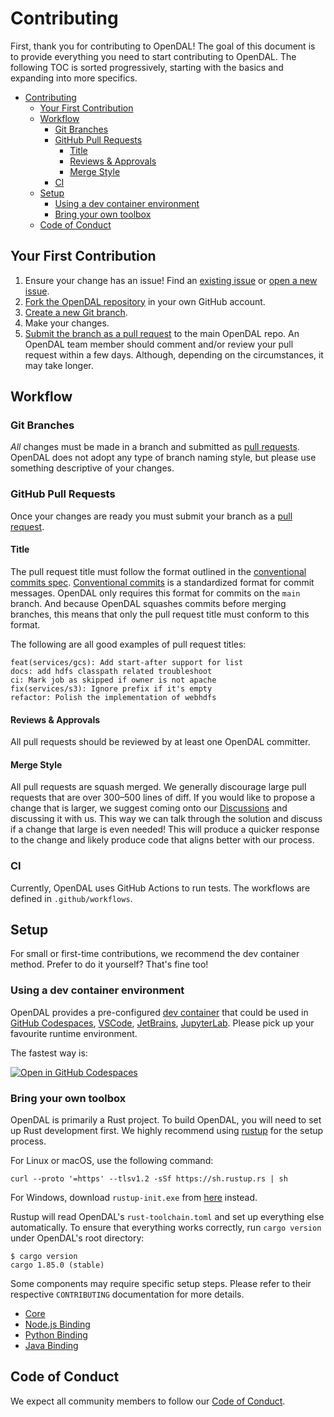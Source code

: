 # Contributing

First, thank you for contributing to OpenDAL! The goal of this document is to provide everything you need to start contributing to OpenDAL. The following TOC is sorted progressively, starting with the basics and expanding into more specifics.

- [Contributing](#contributing)
  - [Your First Contribution](#your-first-contribution)
  - [Workflow](#workflow)
    - [Git Branches](#git-branches)
    - [GitHub Pull Requests](#github-pull-requests)
      - [Title](#title)
      - [Reviews \& Approvals](#reviews--approvals)
      - [Merge Style](#merge-style)
    - [CI](#ci)
  - [Setup](#setup)
    - [Using a dev container environment](#using-a-dev-container-environment)
    - [Bring your own toolbox](#bring-your-own-toolbox)
  - [Code of Conduct](#code-of-conduct)

## Your First Contribution

1. Ensure your change has an issue! Find an [existing issue](https://github.com/apache/opendal/issues) or [open a new issue](https://github.com/apache/opendal/issues/new).
1. [Fork the OpenDAL repository](https://github.com/apache/opendal/fork) in your own GitHub account.
1. [Create a new Git branch](https://help.github.com/en/github/collaborating-with-issues-and-pull-requests/creating-and-deleting-branches-within-your-repository).
1. Make your changes.
1. [Submit the branch as a pull request](https://help.github.com/en/github/collaborating-with-issues-and-pull-requests/creating-a-pull-request-from-a-fork) to the main OpenDAL repo. An OpenDAL team member should comment and/or review your pull request within a few days. Although, depending on the circumstances, it may take longer.

## Workflow

### Git Branches

*All* changes must be made in a branch and submitted as [pull requests](#github-pull-requests). OpenDAL does not adopt any type of branch naming style, but please use something descriptive of your changes.

### GitHub Pull Requests

Once your changes are ready you must submit your branch as a [pull request](https://github.com/apache/opendal/pulls).

#### Title

The pull request title must follow the format outlined in the [conventional commits spec](https://www.conventionalcommits.org). [Conventional commits](https://www.conventionalcommits.org) is a standardized format for commit messages. OpenDAL only requires this format for commits on the `main` branch. And because OpenDAL squashes commits before merging branches, this means that only the pull request title must conform to this format.

The following are all good examples of pull request titles:

```text
feat(services/gcs): Add start-after support for list
docs: add hdfs classpath related troubleshoot
ci: Mark job as skipped if owner is not apache
fix(services/s3): Ignore prefix if it's empty
refactor: Polish the implementation of webhdfs
```

#### Reviews & Approvals

All pull requests should be reviewed by at least one OpenDAL committer.

#### Merge Style

All pull requests are squash merged.
We generally discourage large pull requests that are over 300–500 lines of diff.
If you would like to propose a change that is larger, we suggest
coming onto our [Discussions](https://github.com/apache/opendal/discussions) and discussing it with us.
This way we can talk through the solution and discuss if a change that large is even needed!
This will produce a quicker response to the change and likely produce code that aligns better with our process.

### CI

Currently, OpenDAL uses GitHub Actions to run tests. The workflows are defined in `.github/workflows`.

## Setup

For small or first-time contributions, we recommend the dev container method. Prefer to do it yourself? That's fine too!

### Using a dev container environment

OpenDAL provides a pre-configured [dev container](https://containers.dev/)
that could be used in [GitHub Codespaces](https://github.com/features/codespaces),
[VSCode](https://code.visualstudio.com/), [JetBrains](https://www.jetbrains.com/remote-development/gateway/),
[JupyterLab](https://jupyterlab.readthedocs.io/en/stable/).
Please pick up your favourite runtime environment.

The fastest way is:

[![Open in GitHub Codespaces](https://github.com/codespaces/badge.svg)](https://codespaces.new/apache/opendal?quickstart=1&machine=standardLinux32gb)

### Bring your own toolbox

OpenDAL is primarily a Rust project. To build OpenDAL, you will need to set up Rust development first. We highly recommend using [rustup](https://rustup.rs/) for the setup process.

For Linux or macOS, use the following command:

```shell
curl --proto '=https' --tlsv1.2 -sSf https://sh.rustup.rs | sh
```

For Windows, download `rustup-init.exe` from [here](https://win.rustup.rs/x86_64) instead.

Rustup will read OpenDAL's `rust-toolchain.toml` and set up everything else automatically. To ensure that everything works correctly, run `cargo version` under OpenDAL's root directory:

```shell
$ cargo version
cargo 1.85.0 (stable)
```

Some components may require specific setup steps. Please refer to their respective `CONTRIBUTING` documentation for more details.

- [Core](core/CONTRIBUTING.md)
- [Node.js Binding](bindings/nodejs/CONTRIBUTING.md)
- [Python Binding](bindings/python/CONTRIBUTING.md)
- [Java Binding](bindings/java#build)

## Code of Conduct

We expect all community members to follow our [Code of Conduct](https://www.apache.org/foundation/policies/conduct.html).
